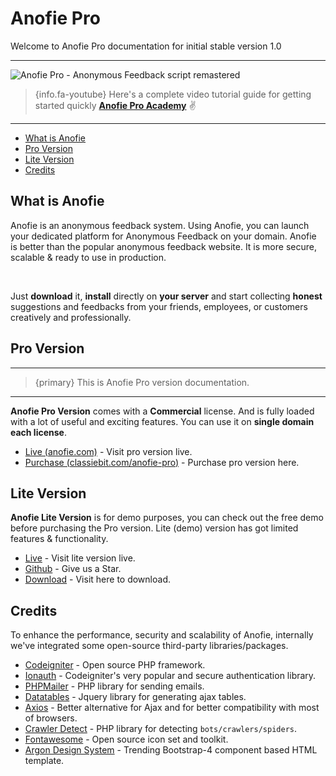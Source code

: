 # Anofie Pro

Welcome to Anofie Pro documentation for initial stable version 1.0

---

![Anofie Pro - Anonymous Feedback script remastered](https://anofie-pro-docs.classiebit.com/images/anofie-pro-docs-banner-1.jpg "Anofie Pro - Anonymous feedback script remastered")


> {info.fa-youtube} Here's a complete video tutorial guide for getting started quickly **[Anofie Pro Academy](https://classiebit.com/academy/anofie-pro/getting-started)** ✌️

---

- [What is Anofie](#What-is-Anofie)
- [Pro Version](#Pro-version)
- [Lite Version](#Lite-version)
- [Credits](#Credits)


<a name="What-is-Anofie"></a>
## What is Anofie

Anofie is an anonymous feedback system. Using Anofie, you can launch your dedicated platform for Anonymous Feedback on your domain. Anofie is better than the popular anonymous feedback website. It is more secure, scalable & ready to use in production. 

<br>

Just **download** it, **install** directly on **your server** and start collecting **honest** suggestions and feedbacks from your friends, employees, or customers creatively and professionally.

<a name="Pro-version"></a>
## Pro Version

---

>{primary} This is Anofie Pro version documentation.

---

**Anofie Pro Version** comes with a **Commercial** license. And is fully loaded with a lot of useful and exciting features. You can use it on **single domain each license**.

+ [Live (anofie.com)](https://anofie.com) - Visit pro version live.
+ [Purchase (classiebit.com/anofie-pro)](https://classiebit.com/anofie-pro) - Purchase pro version here.


<a name="Lite-version"></a>
## Lite Version

**Anofie Lite Version** is for demo purposes, you can check out the free demo before purchasing the Pro version. Lite (demo) version has got limited features & functionality.

+ [Live](https://anofie.classiebit.com) - Visit lite version live.
+ [Github](https://github.com/classiebit/anofie) - Give us a Star.
+ [Download](https://classiebit.com/anofie) - Visit here to download.


<a name="credits"></a>
## Credits

To enhance the performance, security and scalability of Anofie, internally we've integrated some open-source third-party libraries/packages.

+ [Codeigniter](https://github.com/bcit-ci/CodeIgniter) - Open source PHP framework.
+ [Ionauth](https://github.com/benedmunds/CodeIgniter-Ion-Auth) - Codeigniter's very popular and secure authentication library.
+ [PHPMailer](https://github.com/PHPMailer/PHPMailer) - PHP library for sending emails.
+ [Datatables](https://github.com/DataTables/DataTables) - Jquery library for generating ajax tables.
+ [Axios](https://github.com/axios/axios) - Better alternative for Ajax and for better compatibility with most of browsers.  
+ [Crawler Detect](https://github.com/JayBizzle/Crawler-Detect) - PHP library for detecting `bots/crawlers/spiders`.
+ [Fontawesome](https://github.com/FortAwesome/Font-Awesome/) - Open source icon set and toolkit.
+ [Argon Design System](https://github.com/creativetimofficial/argon-design-system) - Trending Bootstrap-4 component based HTML template.